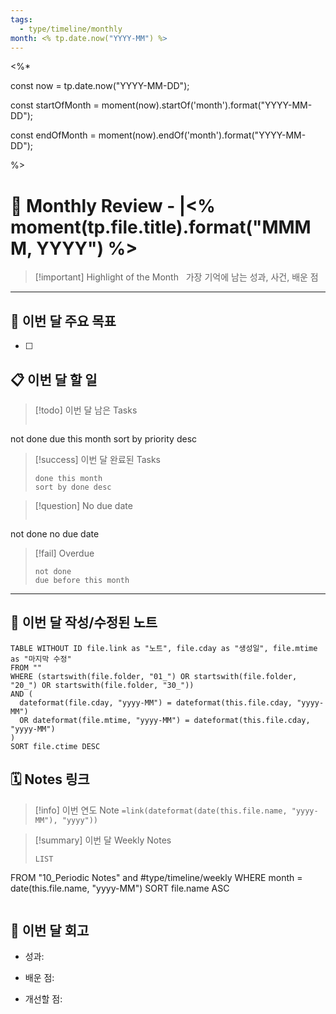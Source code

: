 ```yaml
---
tags:
  - type/timeline/monthly
month: <% tp.date.now("YYYY-MM") %>
---
```

<%*

const now = tp.date.now("YYYY-MM-DD");

const startOfMonth = moment(now).startOf('month').format("YYYY-MM-DD");

const endOfMonth = moment(now).endOf('month').format("YYYY-MM-DD");

%>
# 📆 Monthly Review - |<% moment(tp.file.title).format("MMMM, YYYY") %>

  

> [!important] Highlight of the Month  
> 가장 기억에 남는 성과, 사건, 배운 점

---

## 🎯 **이번 달 주요 목표**
- [ ]

## 📋 이번 달 할 일

> [!todo] 이번 달 남은 Tasks
>```tasks
not done
due this month
sort by priority desc

> [!success] 이번 달 완료된 Tasks
> ```tasks
> done this month
> sort by done desc
> ```

> [!question] No due date
>```tasks
not done
no due date

> [!fail] Overdue
> ```tasks
> not done
> due before this month
> ```

---

## 📝 **이번 달 작성/수정된 노트**

```dataview
TABLE WITHOUT ID file.link as "노트", file.cday as "생성일", file.mtime as "마지막 수정"
FROM ""
WHERE (startswith(file.folder, "01_") OR startswith(file.folder, "20_") OR startswith(file.folder, "30_"))
AND (
  dateformat(file.cday, "yyyy-MM") = dateformat(this.file.cday, "yyyy-MM")
  OR dateformat(file.mtime, "yyyy-MM") = dateformat(this.file.cday, "yyyy-MM")
)
SORT file.ctime DESC
```

## 🗓 Notes 링크

> [!info] 이번 연도 Note
> `=link(dateformat(date(this.file.name, "yyyy-MM"), "yyyy"))`

> [!summary] 이번 달 Weekly Notes
> ```dataview
> LIST
FROM "10_Periodic Notes" and #type/timeline/weekly
WHERE month = date(this.file.name, "yyyy-MM")
SORT file.name ASC
>```


## **📝 이번 달 회고**

- 성과:
    
- 배운 점:
    
- 개선할 점: